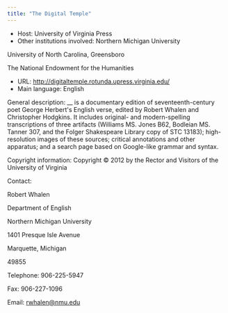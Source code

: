 ```yaml
---
title: "The Digital Temple"
---
```





* Host: University of Virginia Press
* Other institutions involved:
 Northern Michigan University
 

 University of North Carolina, Greensboro
 

 The National Endowment for the Humanities
* URL: <http://digitaltemple.rotunda.upress.virginia.edu/>
* Main language: English



General description: \_\_ is a
 documentary edition of seventeenth-century poet George
 Herbert's English verse, edited by Robert Whalen and
 Christopher Hodgkins. It includes original- and
 modern-spelling transcriptions of three artifacts (Williams
 MS. Jones B62, Bodleian MS. Tanner 307, and the Folger
 Shakespeare Library copy of STC 13183); high-resolution
 images of these sources; critical annotations and other
 apparatus; and a search page based on Google-like grammar
 and syntax.



Copyright information: Copyright © 2012 by the Rector and
 Visitors of the University of Virginia



Contact:
 



Robert Whalen


Department of English
 
 Northern Michigan University
 
 1401 Presque Isle Avenue
 
 Marquette, Michigan
 
 49855



Telephone: 906-225-5947



Fax: 906-227-1096



Email: [rwhalen@nmu.edu](mailto:rwhalen@nmu.edu)





